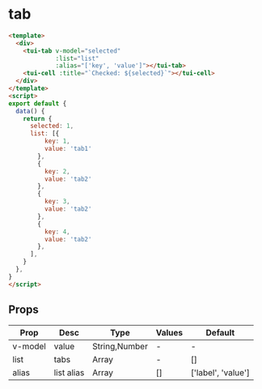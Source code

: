 # tab

```html
<template>
  <div>
    <tui-tab v-model="selected"
             :list="list"
             :alias="['key', 'value']"></tui-tab>
    <tui-cell :title="`Checked: ${selected}`"></tui-cell>
  </div>
</template>
<script>
export default {
  data() {
    return {
      selected: 1,
      list: [{
          key: 1,
          value: 'tab1'
        },
        {
          key: 2,
          value: 'tab2'
        },
        {
          key: 3,
          value: 'tab2'
        },
        {
          key: 4,
          value: 'tab2'
        },
      ],
    }
  },
}
</script>

```

## Props

| Prop  | Desc       | Type     | Values  | Default  |
| ---------- | ------------- | ------- | ----------- | ------ |
| v-model    | value | String,Number | -  | -  |
| list       | tabs     | Array | -  | [] |
| alias      | list alias | Array | []  | ['label', 'value']  |